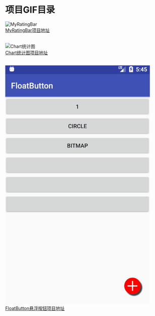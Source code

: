 # 项目GIF目录<br>
![MyRatingBar](https://github.com/ZuoJinDong/GIF/blob/master/MyRatingBar.gif) <br>
[MyRatingBar项目地址](https://github.com/ZuoJinDong/MyRatingBar) <br><br>

![Chart统计图](https://github.com/ZuoJinDong/GIF/blob/master/chart.gif) <br>
[Chart统计图项目地址](https://github.com/ZuoJinDong/Chart) <br><br>

![FloatButton悬浮按钮](https://github.com/ZuoJinDong/GIF/blob/master/FloatButton.gif) <br>
[FloatButton悬浮按钮项目地址](https://github.com/ZuoJinDong/CustomFloatButton) <br><br>
